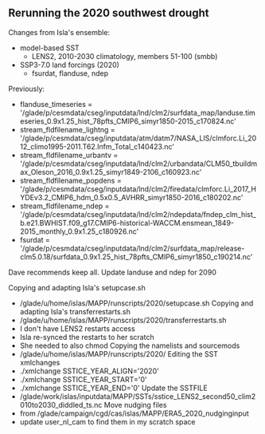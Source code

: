 ## Rerunning the 2020 southwest drought

Changes from Isla's ensemble:
 - model-based SST
   - LENS2, 2010-2030 climatology, members 51-100 (smbb)
 - SSP3-7.0 land forcings (2020)
   - fsurdat, flanduse, ndep

Previously:
 - flanduse_timeseries = '/glade/p/cesmdata/cseg/inputdata/lnd/clm2/surfdata_map/landuse.timeseries_0.9x1.25_hist_78pfts_CMIP6_simyr1850-2015_c170824.nc'
 - stream_fldfilename_lightng = '/glade/p/cesmdata/cseg/inputdata/atm/datm7/NASA_LIS/clmforc.Li_2012_climo1995-2011.T62.lnfm_Total_c140423.nc'
 - stream_fldfilename_urbantv = '/glade/p/cesmdata/cseg/inputdata/lnd/clm2/urbandata/CLM50_tbuildmax_Oleson_2016_0.9x1.25_simyr1849-2106_c160923.nc'
 - stream_fldfilename_popdens = '/glade/p/cesmdata/cseg/inputdata/lnd/clm2/firedata/clmforc.Li_2017_HYDEv3.2_CMIP6_hdm_0.5x0.5_AVHRR_simyr1850-2016_c180202.nc'
 - stream_fldfilename_ndep = '/glade/p/cesmdata/cseg/inputdata/lnd/clm2/ndepdata/fndep_clm_hist_b.e21.BWHIST.f09_g17.CMIP6-historical-WACCM.ensmean_1849-2015_monthly_0.9x1.25_c180926.nc'
 - fsurdat = '/glade/p/cesmdata/cseg/inputdata/lnd/clm2/surfdata_map/release-clm5.0.18/surfdata_0.9x1.25_hist_78pfts_CMIP6_simyr1850_c190214.nc'

Dave recommends keep all. Update landuse and ndep for 2090


Copying and adapting Isla's setupcase.sh
 - /glade/u/home/islas/MAPP/runscripts/2020/setupcase.sh
Copying and adapting Isla's transferrestarts.sh
 - /glade/u/home/islas/MAPP/runscripts/2020/transferrestarts.sh
 - I don't have LENS2 restarts access
 - Isla re-synced the restarts to her scratch
 - She needed to also chmod
Copying the namelists and sourcemods
 - /glade/u/home/islas/MAPP/runscripts/2020/
Editing the SST xmlchanges
 - ./xmlchange SSTICE_YEAR_ALIGN='2020'
 - ./xmlchange SSTICE_YEAR_START='0'
 - ./xmlchange SSTICE_YEAR_END='0'
Update the SSTFILE
 - /glade/work/islas/inputdata/MAPP/SSTs/sstice_LENS2_second50_clim2010to2030_diddled_ts.nc
Move nudging files
 - from /glade/campaign/cgd/cas/islas/MAPP/ERA5_2020_nudginginput
 - update user_nl_cam to find them in my scratch space

